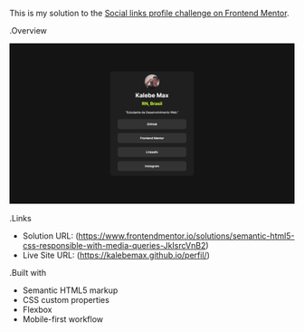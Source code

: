 
This is my solution to the [Social links profile challenge on Frontend Mentor](https://www.frontendmentor.io/challenges/social-links-profile-UG32l9m6dQ).

.Overview

![](imagens\site-foto.png)

.Links

- Solution URL: (https://www.frontendmentor.io/solutions/semantic-html5-css-responsible-with-media-queries-JkIsrcVnB2)
- Live Site URL: (https://kalebemax.github.io/perfil/)



.Built with

- Semantic HTML5 markup
- CSS custom properties
- Flexbox
- Mobile-first workflow
